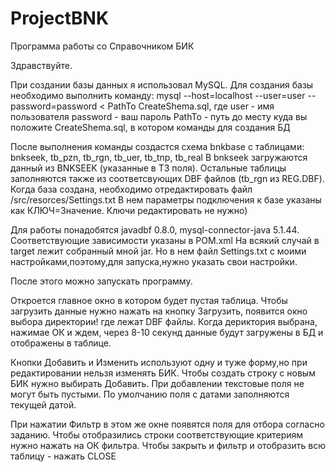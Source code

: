# ProjectBNK
Программа работы со Справочником БИК 

Здравствуйте.

При создании базы данных я использовал MySQL.
Для создания базы необходимо выполнить команду: 
mysql --host=localhost --user=user --password=password < PathTo CreateShema.sql,
где user - имя пользователя
    password - ваш пароль
    PathTo - путь до месту куда вы положите CreateShema.sql, в котором команды для создания БД
    
После выполнения команды создастся схема bnkbase с таблицами:
bnkseek, tb_pzn, tb_rgn, tb_uer, tb_tnp, tb_real
В bnkseek загружаются данный из BNKSEEK (указанные в ТЗ поля). Остальные таблицы заполняются также из соответсвующих
DBF файлов (tb_rgn из REG.DBF).
Когда база создана, необходимо отредактировать файл /src/resorces/Settings.txt
В нем параметры подключения к базе указаны как КЛЮЧ=Значение. Ключи редактировать не нужно)

Для работы понадобятся javadbf 0.8.0, mysql-connector-java 5.1.44. Соответствующие зависимости указаны в POM.xml
На всякий случай в target лежит собранный мной jar. Но в нем файл Settings.txt c моими настройками,поэтому,для запуска,нужно указать свои настройки.

После этого можно запускать программу.

Откроется главное окно в котором будет пустая таблица. Чтобы загрузить данные нужно нажать на кнопку Загрузить, появится 
окно выбора директории! где лежат DBF файлы. Когда дериктория выбрана, нажимае ОК и ждем, через 8-10 секунд данные будут загружены в БД и отображены в таблице.

Кнопки Добавить и Изменить используют одну и туже форму,но при редактировании нельзя изменять БИК. Чтобы создать строку с новым БИК нужно выбирать Добавить. При добавлении текстовые поля не могут быть пустыми. По умолчанию поля с датами заполняются текущей датой.

При нажатии Фильтр в этом же окне появятся поля для отбора согласно заданию. Чтобы отобразились строки соответствующие критериям нужно нажать на ОК фильтра. Чтобы закрыть и фильтр и отобразить всю таблицу - нажать CLOSE

